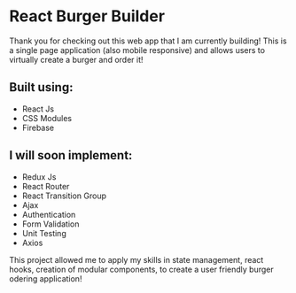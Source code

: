 # React Burger Builder
Thank you for checking out this web app that I am currently building! This is a single page application (also mobile responsive) and allows users to virtually create a burger and order it!

## Built using:
- React Js
- CSS Modules
- Firebase

## I will soon implement:
- Redux Js
- React Router
- React Transition Group
- Ajax
- Authentication
- Form Validation
- Unit Testing
- Axios

This project allowed me to apply my skills in state management, react hooks, creation of modular components, to create a user friendly burger odering application!
